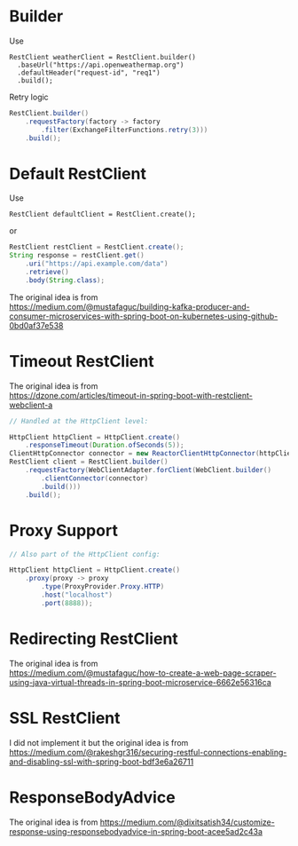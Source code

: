 # Builder

Use

```
RestClient weatherClient = RestClient.builder()
  .baseUrl("https://api.openweathermap.org")
  .defaultHeader("request-id", "req1")
  .build();
```

Retry logic
```java
RestClient.builder()
    .requestFactory(factory -> factory
        .filter(ExchangeFilterFunctions.retry(3)))
    .build();
```

# Default RestClient

Use

```
RestClient defaultClient = RestClient.create();
```
or
```java
RestClient restClient = RestClient.create();
String response = restClient.get()
    .uri("https://api.example.com/data")
    .retrieve()
    .body(String.class);
```
The original idea is from  
https://medium.com/@mustafaguc/building-kafka-producer-and-consumer-microservices-with-spring-boot-on-kubernetes-using-github-0bd0af37e538

# Timeout RestClient

The original idea is from  
https://dzone.com/articles/timeout-in-spring-boot-with-restclient-webclient-a
```java
// Handled at the HttpClient level:

HttpClient httpClient = HttpClient.create()
    .responseTimeout(Duration.ofSeconds(5));
ClientHttpConnector connector = new ReactorClientHttpConnector(httpClient);
RestClient client = RestClient.builder()
    .requestFactory(WebClientAdapter.forClient(WebClient.builder()
        .clientConnector(connector)
        .build()))
    .build();
```

# Proxy Support
```java
// Also part of the HttpClient config:

HttpClient httpClient = HttpClient.create()
    .proxy(proxy -> proxy
        .type(ProxyProvider.Proxy.HTTP)
        .host("localhost")
        .port(8888));
```
# Redirecting RestClient

The original idea is from  
https://medium.com/@mustafaguc/how-to-create-a-web-page-scraper-using-java-virtual-threads-in-spring-boot-microservice-6662e56316ca

# SSL RestClient

I did not implement it but the original idea is from  
https://medium.com/@rakeshgr316/securing-restful-connections-enabling-and-disabling-ssl-with-spring-boot-bdf3e6a26711

# ResponseBodyAdvice

The original idea is from
https://medium.com/@dixitsatish34/customize-response-using-responsebodyadvice-in-spring-boot-acee5ad2c43a

